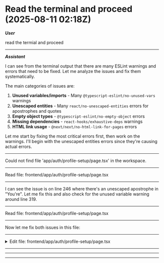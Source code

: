 <!-- Generated by SpecStory -->

# Read the terminal and proceed (2025-08-11 02:18Z)

_**User**_

read the termial and proceed

---

_**Assistant**_

I can see from the terminal output that there are many ESLint warnings and errors that need to be fixed. Let me analyze the issues and fix them systematically.

The main categories of issues are:
1. **Unused variables/imports** - Many `@typescript-eslint/no-unused-vars` warnings
2. **Unescaped entities** - Many `react/no-unescaped-entities` errors for apostrophes and quotes
3. **Empty object types** - `@typescript-eslint/no-empty-object` errors
4. **Missing dependencies** - `react-hooks/exhaustive-deps` warnings
5. **HTML link usage** - `@next/next/no-html-link-for-pages` errors

Let me start by fixing the most critical errors first, then work on the warnings. I'll begin with the unescaped entities errors since they're causing actual errors.


---

Could not find file 'app/auth/profile-setup/page.tsx' in the workspace.

---

Read file: frontend/app/auth/profile-setup/page.tsx

---

I can see the issue is on line 246 where there's an unescaped apostrophe in "You're". Let me fix this and also check for the unused variable warning around line 319.


---

Read file: frontend/app/auth/profile-setup/page.tsx

---

Now let me fix both issues in this file:


---

<details><summary>Edit file: frontend/app/auth/profile-setup/page.tsx</summary>

undefined

**Chunk 1**
Lines added: 1, lines removed: 1

```diff
@@ -244,5 +244,5 @@
          <h3 className="text-xl font-semibold text-gray-800">Almost Done!</h3>
          <p className="text-gray-600 text-sm max-w-md">
-           Your profile preferences will be saved. You're now ready to start your saving journey with CoopWise.
+           Your profile preferences will be saved. You&apos;re now ready to start your saving journey with CoopWise.
          </p>
          
```

</details>

---



---



---

